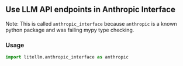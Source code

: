 ## Use LLM API endpoints in Anthropic Interface

Note: This is called `anthropic_interface` because `anthropic` is a known python package and was failing mypy type checking.

### Usage

```python
import litellm.anthropic_interface as anthropic
```